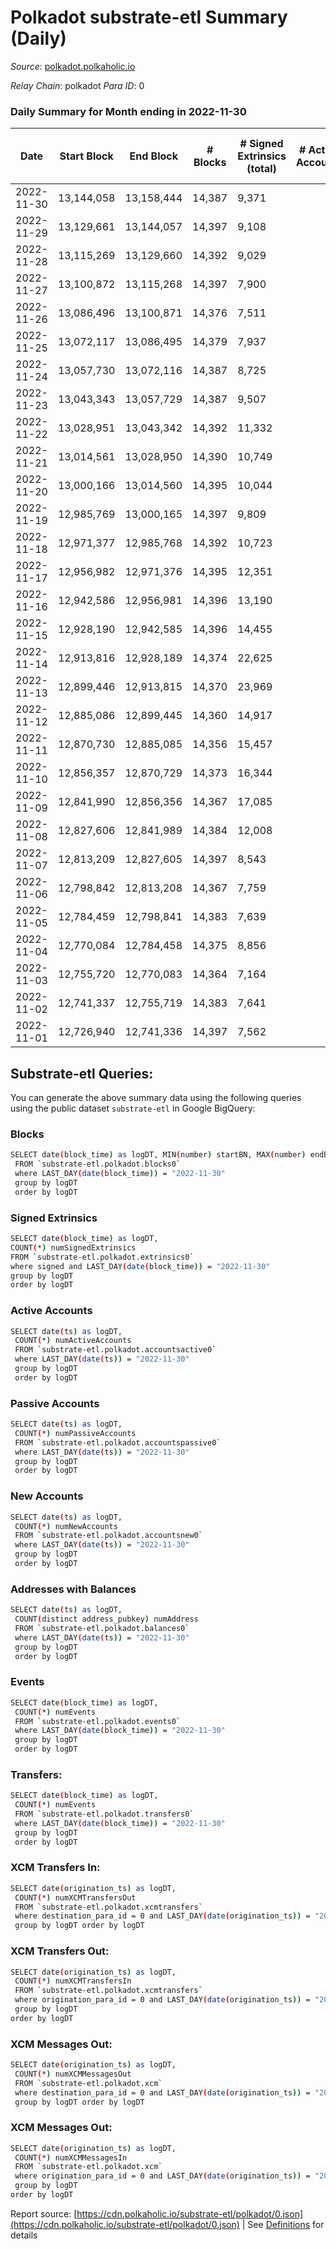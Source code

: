 # Polkadot substrate-etl Summary (Daily)

_Source_: [polkadot.polkaholic.io](https://polkadot.polkaholic.io)

*Relay Chain*: polkadot
*Para ID*: 0



### Daily Summary for Month ending in 2022-11-30


| Date | Start Block | End Block | # Blocks | # Signed Extrinsics (total) | # Active Accounts | # Passive | # New | # Addresses with Balances | # Events | # Transfers | # XCM Transfers In | # XCM Transfers Out | # XCM In | # XCM Out | Issues | 
| ---- | ----------- | --------- | -------- | --------------------------- | ----------------- | --------- | ----- | ------------------------- | -------- | ----------- | ------------------ | ------------------- | -------- | --------- | ------ |
| 2022-11-30 | 13,144,058 | 13,158,444 | 14,387 | 9,371 |  |  |  | 1,151,395 | 540,515 | 7,779 ($25,259,376.47) | 175 ($317,840.81) | 181 ($370,182.35) |  |  |  |
| 2022-11-29 | 13,129,661 | 13,144,057 | 14,397 | 9,108 |  |  |  | 1,149,560 | 539,880 | 7,677 ($21,039,229.65) | 170 ($272,201.71) | 181 ($245,900.53) |  |  |  |
| 2022-11-28 | 13,115,269 | 13,129,660 | 14,392 | 9,029 |  |  |  | 1,147,747 | 527,794 | 7,753 ($32,662,906.87) | 188 ($616,000.03) | 222 ($289,215.21) |  |  |  |
| 2022-11-27 | 13,100,872 | 13,115,268 | 14,397 | 7,900 |  |  |  | 1,146,333 | 520,997 | 6,358 ($10,156,137.30) | 149 ($173,530.35) | 210 ($308,952.13) |  |  |  |
| 2022-11-26 | 13,086,496 | 13,100,871 | 14,376 | 7,511 |  |  |  |  | 506,407 | 6,114 ($13,726,435.59) | 141 ($192,471.86) | 208 ($189,163.61) |  |  |  |
| 2022-11-25 | 13,072,117 | 13,086,495 | 14,379 | 7,937 |  |  |  |  | 514,698 | 6,548 ($47,682,842.92) | 143 ($791,820.66) | 190 ($540,452.22) |  |  |  |
| 2022-11-24 | 13,057,730 | 13,072,116 | 14,387 | 8,725 |  |  |  | 1,142,546 | 524,214 | 7,427 ($38,102,021.07) | 146 ($625,400.90) | 195 ($489,595.62) |  |  |  |
| 2022-11-23 | 13,043,343 | 13,057,729 | 14,387 | 9,507 |  |  |  | 1,141,122 | 528,364 | 8,282 ($30,749,987.05) | 194 ($390,385.97) | 249 ($315,929.35) |  |  |  |
| 2022-11-22 | 13,028,951 | 13,043,342 | 14,392 | 11,332 |  |  |  |  | 546,580 | 10,025 ($55,724,559.22) | 217 ($902,659.49) | 333 ($1,171,117.12) |  |  |  |
| 2022-11-21 | 13,014,561 | 13,028,950 | 14,390 | 10,749 |  |  |  |  | 510,849 | 9,873 ($28,306,018.46) | 178 ($11,164,240.60) | 270 ($248,611.52) |  |  |  |
| 2022-11-20 | 13,000,166 | 13,014,560 | 14,395 | 10,044 |  |  |  |  | 473,498 | 8,976 ($29,856,332.96) | 146 ($299,170.27) | 174 ($281,997.36) |  |  |  |
| 2022-11-19 | 12,985,769 | 13,000,165 | 14,397 | 9,809 |  |  |  | 1,132,981 | 478,002 | 8,573 ($22,228,307.42) | 136 ($1,722,051.72) | 168 ($303,589.53) |  |  |  |
| 2022-11-18 | 12,971,377 | 12,985,768 | 14,392 | 10,723 |  |  |  |  | 478,417 | 9,562 ($20,095,209.53) | 158 ($321,090.45) | 184 ($461,114.94) |  |  |  |
| 2022-11-17 | 12,956,982 | 12,971,376 | 14,395 | 12,351 |  |  |  |  | 501,012 | 11,226 ($34,827,166.85) | 150 ($171,381.69) | 207 ($319,817.88) |  |  |  |
| 2022-11-16 | 12,942,586 | 12,956,981 | 14,396 | 13,190 |  |  |  | 1,125,062 | 499,101 | 12,186 ($51,355,062.11) | 179 ($320,798.23) | 237 ($262,930.49) |  |  |  |
| 2022-11-15 | 12,928,190 | 12,942,585 | 14,396 | 14,455 |  |  |  |  | 510,322 | 13,945 ($81,469,967.40) | 147 ($385,265.80) | 225 ($320,809.39) |  |  |  |
| 2022-11-14 | 12,913,816 | 12,928,189 | 14,374 | 22,625 |  |  |  |  | 595,191 | 22,774 ($108,520,005.53) | 268 ($1,860,313.26) | 298 ($487,394.61) |  |  |  |
| 2022-11-13 | 12,899,446 | 12,913,815 | 14,370 | 23,969 |  |  |  |  | 591,990 | 24,267 ($89,644,469.05) | 287 ($595,878.49) | 339 ($313,262.32) |  |  |  |
| 2022-11-12 | 12,885,086 | 12,899,445 | 14,360 | 14,917 |  |  |  |  | 519,096 | 14,772 ($138,367,661.03) | 265 ($1,274,145.88) | 310 ($819,511.43) |  |  |  |
| 2022-11-11 | 12,870,730 | 12,885,085 | 14,356 | 15,457 |  |  |  |  | 520,953 | 15,160 ($157,611,521.35) | 312 ($1,821,363.70) | 365 ($914,095.62) |  |  |  |
| 2022-11-10 | 12,856,357 | 12,870,729 | 14,373 | 16,344 |  |  |  |  | 530,577 | 16,187 ($200,612,026.79) | 295 ($1,958,894.91) | 437 ($814,862.24) |  |  |  |
| 2022-11-09 | 12,841,990 | 12,856,356 | 14,367 | 17,085 |  |  |  |  | 541,274 | 17,387 ($240,478,326.38) | 525 ($2,963,508.88) | 508 ($1,322,495.91) |  |  |  |
| 2022-11-08 | 12,827,606 | 12,841,989 | 14,384 | 12,008 |  |  |  |  | 487,016 | 11,270 ($144,960,361.23) | 307 ($1,738,029.65) | 361 ($1,460,164.59) |  |  |  |
| 2022-11-07 | 12,813,209 | 12,827,605 | 14,397 | 8,543 |  |  |  |  | 467,171 | 7,070 ($61,903,885.73) | 385 ($1,900,511.70) | 252 ($825,708.74) |  |  |  |
| 2022-11-06 | 12,798,842 | 12,813,208 | 14,367 | 7,759 |  |  |  |  | 449,001 | 6,166 ($28,844,102.81) | 240 ($542,393.24) | 214 ($439,845.91) |  |  |  |
| 2022-11-05 | 12,784,459 | 12,798,841 | 14,383 | 7,639 |  |  |  |  | 445,202 | 6,115 ($44,379,986.70) | 225 ($489,659.71) | 239 ($904,559.20) |  |  |  |
| 2022-11-04 | 12,770,084 | 12,784,458 | 14,375 | 8,856 |  |  |  |  | 468,845 | 7,273 ($46,925,681.93) | 301 ($913,592.20) | 279 ($742,878.89) |  |  |  |
| 2022-11-03 | 12,755,720 | 12,770,083 | 14,364 | 7,164 |  |  |  |  | 442,860 | 5,828 ($26,526,234.81) | 255 ($440,162.84) | 290 ($667,953.92) |  |  |  |
| 2022-11-02 | 12,741,337 | 12,755,719 | 14,383 | 7,641 |  |  |  |  | 464,553 | 6,255 ($41,939,123.52) | 214 ($552,424.81) | 232 ($697,136.56) |  |  |  |
| 2022-11-01 | 12,726,940 | 12,741,336 | 14,397 | 7,562 |  |  |  | 1,083,400 | 449,689 | 5,968 ($34,390,302.52) | 217 ($773,968.48) | 251 ($1,054,257.72) |  |  |  |

## Substrate-etl Queries:
You can generate the above summary data using the following queries using the public dataset `substrate-etl` in Google BigQuery:

### Blocks
```bash
SELECT date(block_time) as logDT, MIN(number) startBN, MAX(number) endBN, COUNT(*) numBlocks 
 FROM `substrate-etl.polkadot.blocks0`  
 where LAST_DAY(date(block_time)) = "2022-11-30" 
 group by logDT 
 order by logDT
```

### Signed Extrinsics
```bash
SELECT date(block_time) as logDT, 
COUNT(*) numSignedExtrinsics 
FROM `substrate-etl.polkadot.extrinsics0`  
where signed and LAST_DAY(date(block_time)) = "2022-11-30" 
group by logDT 
order by logDT
```

### Active Accounts
```bash
SELECT date(ts) as logDT, 
 COUNT(*) numActiveAccounts 
 FROM `substrate-etl.polkadot.accountsactive0` 
 where LAST_DAY(date(ts)) = "2022-11-30" 
 group by logDT 
 order by logDT
```

### Passive Accounts
```bash
SELECT date(ts) as logDT, 
 COUNT(*) numPassiveAccounts 
 FROM `substrate-etl.polkadot.accountspassive0` 
 where LAST_DAY(date(ts)) = "2022-11-30" 
 group by logDT 
 order by logDT
```

### New Accounts
```bash
SELECT date(ts) as logDT, 
 COUNT(*) numNewAccounts 
 FROM `substrate-etl.polkadot.accountsnew0` 
 where LAST_DAY(date(ts)) = "2022-11-30" 
 group by logDT
 order by logDT
```

### Addresses with Balances
```bash
SELECT date(ts) as logDT,
 COUNT(distinct address_pubkey) numAddress 
 FROM `substrate-etl.polkadot.balances0` 
 where LAST_DAY(date(ts)) = "2022-11-30" 
 group by logDT 
 order by logDT
```

### Events
```bash
SELECT date(block_time) as logDT, 
 COUNT(*) numEvents 
 FROM `substrate-etl.polkadot.events0` 
 where LAST_DAY(date(block_time)) = "2022-11-30" 
 group by logDT 
 order by logDT
```

### Transfers:
```bash
SELECT date(block_time) as logDT, 
 COUNT(*) numEvents 
 FROM `substrate-etl.polkadot.transfers0` 
 where LAST_DAY(date(block_time)) = "2022-11-30" 
 group by logDT 
 order by logDT
```

### XCM Transfers In:
```bash
SELECT date(origination_ts) as logDT, 
 COUNT(*) numXCMTransfersOut 
 FROM `substrate-etl.polkadot.xcmtransfers` 
 where destination_para_id = 0 and LAST_DAY(date(origination_ts)) = "2022-11-30" 
 group by logDT order by logDT
```

### XCM Transfers Out:
```bash
SELECT date(origination_ts) as logDT, 
 COUNT(*) numXCMTransfersIn 
 FROM `substrate-etl.polkadot.xcmtransfers` 
 where origination_para_id = 0 and LAST_DAY(date(origination_ts)) = "2022-11-30" 
 group by logDT 
order by logDT
```

### XCM Messages Out:
```bash
SELECT date(origination_ts) as logDT, 
 COUNT(*) numXCMMessagesOut 
 FROM `substrate-etl.polkadot.xcm` 
 where destination_para_id = 0 and LAST_DAY(date(origination_ts)) = "2022-11-30" 
 group by logDT order by logDT
```

### XCM Messages Out:
```bash
SELECT date(origination_ts) as logDT, 
 COUNT(*) numXCMMessagesIn 
 FROM `substrate-etl.polkadot.xcm` 
 where origination_para_id = 0 and LAST_DAY(date(origination_ts)) = "2022-11-30" 
 group by logDT 
order by logDT
```


Report source: [https://cdn.polkaholic.io/substrate-etl/polkadot/0.json](https://cdn.polkaholic.io/substrate-etl/polkadot/0.json) | See [Definitions](/DEFINITIONS.md) for details
